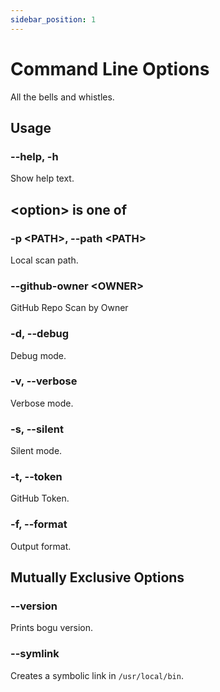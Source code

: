 ```yaml
---
sidebar_position: 1
---
```


# Command Line Options

All the bells and whistles.

## Usage

### --help, -h

Show help text.

## &lt;option&gt; is one of

### -p &lt;PATH&gt;, --path &lt;PATH&gt;

Local scan path.

### --github-owner &lt;OWNER&gt;

GitHub Repo Scan by Owner

### -d, --debug

Debug mode.

### -v, --verbose

Verbose mode.

### -s, --silent

Silent mode.

### -t, --token

GitHub Token.

### -f, --format

Output format.

## Mutually Exclusive Options

### --version

Prints bogu version.

### --symlink

Creates a symbolic link in `/usr/local/bin`.
